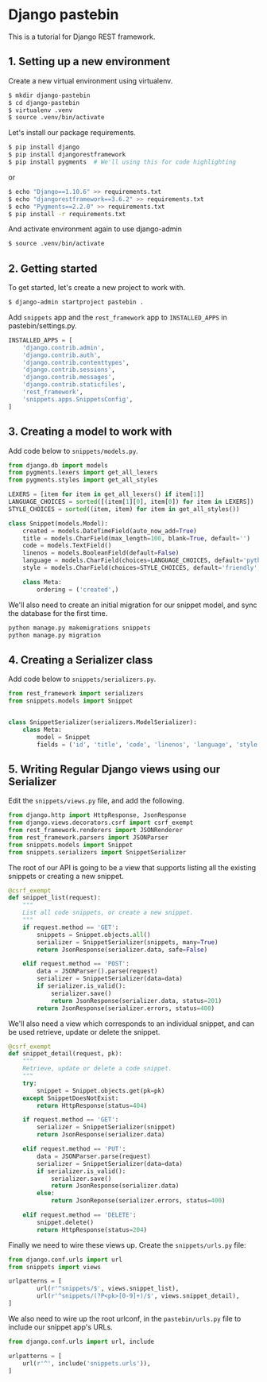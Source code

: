 # Django pastebin

This is a tutorial for Django REST framework.

## 1. Setting up a new environment

Create a new virtual environment using virtualenv.

```bash
$ mkdir django-pastebin
$ cd django-pastebin
$ virtualenv .venv
$ source .venv/bin/activate
```

Let's install our package requirements.

```bash
$ pip install django
$ pip install djangorestframework
$ pip install pygments  # We'll using this for code highlighting
```

or

```bash
$ echo "Django==1.10.6" >> requirements.txt
$ echo "djangorestframework==3.6.2" >> requirements.txt
$ echo "Pygments==2.2.0" >> requirements.txt
$ pip install -r requirements.txt
```

And activate environment again to use django-admin

```bash
$ source .venv/bin/activate
```

## 2. Getting started

To get started, let's create a new project to work with.

```bash
$ django-admin startproject pastebin .
```

Add `snippets` app and the `rest_framework` app to `INSTALLED_APPS` in pastebin/settings.py.

```python
INSTALLED_APPS = [
    'django.contrib.admin',
    'django.contrib.auth',
    'django.contrib.contenttypes',
    'django.contrib.sessions',
    'django.contrib.messages',
    'django.contrib.staticfiles',
    'rest_framework',
    'snippets.apps.SnippetsConfig',
]
```

## 3. Creating a model to work with

Add code below to `snippets/models.py`.

```python
from django.db import models
from pygments.lexers import get_all_lexers
from pygments.styles import get_all_styles

LEXERS = [item for item in get_all_lexers() if item[1]]
LANGUAGE_CHOICES = sorted([(item[1][0], item[0]) for item in LEXERS])
STYLE_CHOICES = sorted((item, item) for item in get_all_styles())

class Snippet(models.Model):
    created = models.DateTimeField(auto_now_add=True)
    title = models.CharField(max_length=100, blank=True, default='')
    code = models.TextField()
    linenos = models.BooleanField(default=False)
    language = models.CharField(choices=LANGUAGE_CHOICES, default='python', max_length=100)
    style = models.CharField(choices=STYLE_CHOICES, default='friendly', max_length=100)

    class Meta:
        ordering = ('created',)
```

We'll also need to create an initial migration for our snippet model, and sync the database for the first time.
```bash
python manage.py makemigrations snippets
python manage.py migration
```

## 4. Creating a Serializer class

Add code below to `snippets/serializers.py`.

```python
from rest_framework import serializers
from snippets.models import Snippet


class SnippetSerializer(serializers.ModelSerializer):
    class Meta:
        model = Snippet
        fields = ('id', 'title', 'code', 'linenos', 'language', 'style')
```

## 5. Writing Regular Django views using our Serializer

Edit the `snippets/views.py` file, and add the following.

```python
from django.http import HttpResponse, JsonResponse
from django.views.decorators.csrf import csrf_exempt
from rest_framework.renderers import JSONRenderer
from rest_framework.parsers import JSONParser
from snippets.models import Snippet
from snippets.serializers import SnippetSerializer

```

The root of our API is going to be a view that supports listing all the existing snippets or creating a new snippet.

```python
@csrf_exempt
def snippet_list(request):
    """
    List all code snippets, or create a new snippet.
    """
    if request.method == 'GET':
        snippets = Snippet.objects.all()
        serializer = SnippetSerializer(snippets, many=True)
        return JsonResponse(serializer.data, safe=False)

    elif request.method == 'POST':
        data = JSONParser().parse(request)
        serializer = SnippetSerializer(data=data)
        if serializer.is_valid():
            serializer.save()
            return JsonResponse(serializer.data, status=201)
        return JsonResponse(serializer.errors, status=400)
```

We'll also need a view which corresponds to an individual snippet, and can be used retrieve, update or delete the snippet.

```python
@csrf_exempt
def snippet_detail(request, pk):
    """
    Retrieve, update or delete a code snippet.
    """
    try:
        snippet = Snippet.objects.get(pk=pk)
    except SnippetDoesNotExist:
        return HttpResponse(status=404)

    if request.method == 'GET':
        serializer = SnippetSerializer(snippet)
        return JsonResponse(serializer.data)

    elif request.method == 'PUT':
        data = JSONParser.parse(request)
        serializer = SnippetSerializer(data=data)
        if serializer.is_valid():
            serializer.save()
            return JsonResponse(serializer.data)
        else:
            return JsonReponse(serializer.errors, status=400)

    elif request.method == 'DELETE':
        snippet.delete()
        return HttpResponse(status=204)
```

Finally we need to wire these views up. Create the `snippets/urls.py` file:

```python
from django.conf.urls import url
from snippets import views

urlpatterns = [
        url(r'^snippets/$', views.snippet_list),
        url(r'^snippets/(?P<pk>[0-9]+)/$', views.snippet_detail),
]
```

We also need to wire up the root urlconf, in the `pastebin/urls.py` file to include our snippet app's URLs.

```python
from django.conf.urls import url, include

urlpatterns = [
    url(r'^', include('snippets.urls')),
]
```
